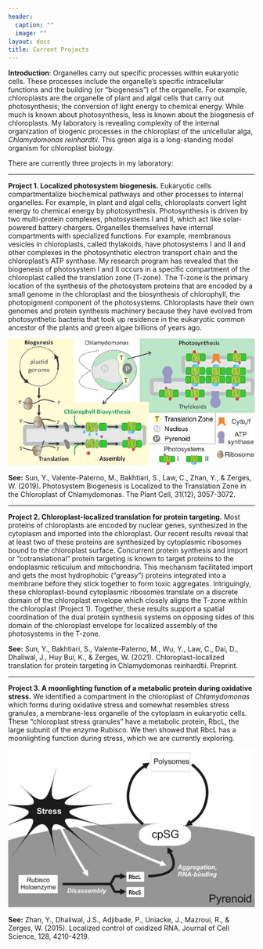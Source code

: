 ```yaml
---
header: 
  caption: ""
  image: ""
layout: docs
title: Current Projects
---
```

**Introduction**: Organelles carry out specific processes within eukaryotic cells. These processes include the organelle’s specific intracellular functions and the building (or “biogenesis”) of the organelle. For example, chloroplasts are the organelle of plant and algal cells that carry out photosynthesis; the conversion of light energy to chemical energy. While much is known about photosynthesis, less is known about the biogenesis of chloroplasts. My laboratory is revealing complexity of the internal organization of biogenic processes in the chloroplast of the unicellular alga, *Chlamydomonas reinhardtii*. This green alga is a long-standing model organism for chloroplast biology. 

There are currently three projects in my laboratory:  

____________
**Project 1. Localized photosystem biogenesis.** Eukaryotic cells compartmentalize biochemical pathways and other processes to internal organelles. For example, in plant and algal cells, chloroplasts convert light energy to chemical energy by photosynthesis. Photosynthesis is driven by two multi-protein complexes, photosystems I and II, which act like solar-powered battery chargers. Organelles themselves have internal compartments with specialized functions. For example, membranous vesicles in chloroplasts, called thylakoids, have photosystems I and II and other complexes in the photosynthetic electron transport chain and the chloroplast’s ATP synthase. My research program has revealed that the biogenesis of photosystem I and II occurs in a specific compartment of the chloroplast called the translation zone (T-zone). The T-zone is the primary location of the synthesis of the photosystem proteins that are encoded by a small genome in the chloroplast and the biosynthesis of chlorophyll, the photopigment component of the photosystems. Chloroplasts have their own genomes and protein synthesis machinery because they have evolved from photosynthetic bacteria that took up residence in the eukaryotic common ancestor of the plants and green algae billions of years ago.  

![.](biogenesis.png)

**See:** Sun, Y., Valente-Paterno, M., Bakhtiari, S., Law, C., Zhan, Y., & Zerges, W. (2019). Photosystem Biogenesis is Localized to the Translation Zone in the Chloroplast of Chlamydomonas. The Plant Cell, 31(12), 3057-3072.

____________
**Project 2. Chloroplast-localized translation for protein targeting.** Most proteins of chloroplasts are encoded by nuclear genes, synthesized in the cytoplasm and imported into the chloroplast. Our recent results reveal that at least two of these proteins are synthesized by cytoplasmic ribosomes bound to the chloroplast surface. Concurrent protein synthesis and import or “cotranslational” protein targeting is known to target proteins to the endoplasmic reticulum and mitochondria. This mechanism facilitated import and gets the most hydrophobic (“greasy”) proteins integrated into a membrane before they stick together to form toxic aggregates. Intriguingly, these chloroplast-bound cytoplasmic ribosomes translate on a discrete domain of the chloroplast envelope which closely aligns the T-zone within the chloroplast (Project 1). Together, these results support a spatial coordination of the dual protein synthesis systems on opposing sides of this domain of the chloroplast envelope for localized assembly of the photosystems in the T-zone. 

**See:** Sun, Y., Bakhtiari, S., Valente-Paterno, M., Wu, Y., Law, C., Dai, D., Dhaliwal, J., Huy Bui, K., & Zerges, W. (2021). Chloroplast-localized translation for protein targeting in Chlamydomonas reinhardtii. Preprint.
____________
**Project 3. A moonlighting function of a metabolic protein during oxidative stress.** 
We identified a compartment in the chloroplast of *Chlamydomonas* which forms during oxidative stress and somewhat resembles stress granules, a membrane-less organelle of the cytoplasm in eukaryotic cells. These “chloroplast stress granules” have a metabolic protein, RbcL, the large subunit of the enzyme Rubisco. We then showed that RbcL has a moonlighting function during stress, which we are currently exploring.  

![.](rbcl.png)

**See:** Zhan, Y., Dhaliwal, J.S., Adjibade, P., Uniacke, J., Mazroui, R., & Zerges, W. (2015). Localized control of oxidized RNA. Journal of Cell Science, 128, 4210-4219.
